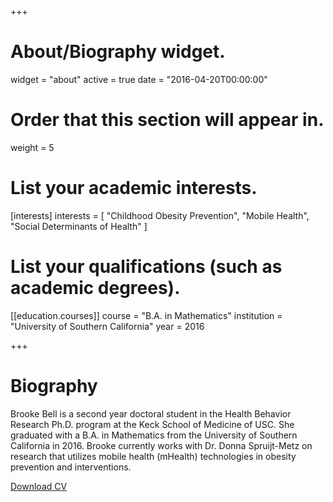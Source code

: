 +++
# About/Biography widget.
widget = "about"
active = true
date = "2016-04-20T00:00:00"

# Order that this section will appear in.
weight = 5

# List your academic interests.
[interests]
  interests = [
    "Childhood Obesity Prevention",
    "Mobile Health",
    "Social Determinants of Health"
  ]

# List your qualifications (such as academic degrees).

[[education.courses]]
  course = "B.A. in Mathematics"
  institution = "University of Southern California"
  year = 2016
 
+++

# Biography

Brooke Bell is a second year doctoral student in the Health Behavior Research Ph.D. program at the Keck School of Medicine of USC. She graduated with a B.A. in Mathematics from the University of Southern California in 2016. Brooke currently works with Dr. Donna Spruijt-Metz on research that utilizes mobile health (mHealth) technologies in obesity prevention and interventions.

[Download CV](https://www.dropbox.com/s/16sxadlm6650qds/BBell_CV_1.2018.pdf?dl=0)
